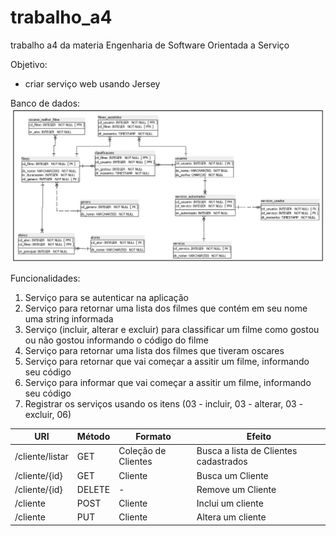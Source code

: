 # trabalho_a4
 trabalho a4 da materia Engenharia de Software Orientada a Serviço
  
Objetivo:
- criar serviço web usando Jersey  
  
Banco de dados:
![Screenshot](mer.png)

Funcionalidades:
1. Serviço para se autenticar na aplicação
2. Serviço para retornar uma lista dos filmes que contém em seu nome uma string informada
3. Serviço (incluir, alterar e excluir) para classificar um filme como gostou ou não gostou informando o código do filme
4. Serviço para retornar uma lista dos filmes que tiveram oscares
5. Serviço para retornar que vai começar a assitir um filme, informando seu código
6. Serviço para informar que vai começar a assitir um filme, informando seu código
7. Registrar os serviços usando os itens (03 - incluir, 03 - alterar, 03 - excluir, 06)
  
URI | Método | Formato | Efeito
---|----|---|---
/cliente/listar | GET | Coleção de Clientes | Busca a lista de Clientes cadastrados
/cliente/{id} | GET | Cliente| Busca um Cliente
/cliente/{id} | DELETE| - | Remove um Cliente
/cliente | POST | Cliente | Inclui um cliente
/cliente | PUT | Cliente | Altera um cliente